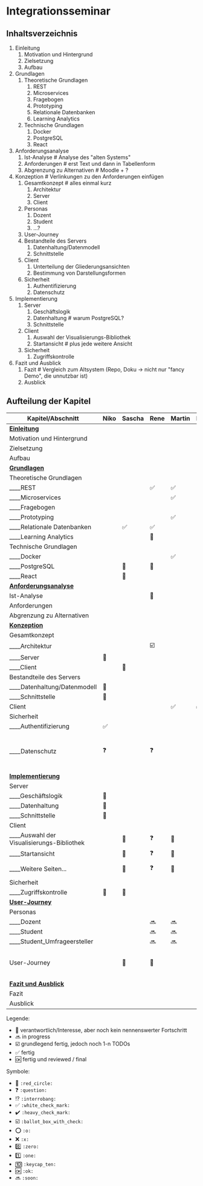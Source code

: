# Integrationsseminar 

## Inhaltsverzeichnis

1. Einleitung
   1. Motivation und Hintergrund
   1. Zielsetzung
   1. Aufbau
1. Grundlagen
   1. Theoretische Grundlagen
      1. REST
      1. Microservices
      1. Fragebogen
      1. Prototyping
      1. Relationale Datenbanken
      1. Learning Analytics
   1. Technische Grundlagen
      1. Docker
      1. PostgreSQL
      1. React
1. Anforderungsanalyse
   1. Ist-Analyse # Analyse des "alten Systems"
   1. Anforderungen # erst Text und dann in Tabellenform
   1. Abgrenzung zu Alternativen # Moodle + ?
1. Konzeption # Verlinkungen zu den Anforderungen einfügen
   1. Gesamtkonzept # alles einmal kurz
      1. Architektur
      1. Server
      1. Client
   1. Personas
      1. Dozent
      1. Student
      1. ...?
   1. User-Journey
   1. Bestandteile des Servers
      1. Datenhaltung/Datenmodell
      2. Schnittstelle
   1. Client
      1. Unterteilung der Gliederungsansichten
      1. Bestimmung von Darstellungsformen
   1. Sicherheit
      1. Authentifizierung
      2. Datenschutz
2. Implementierung
   1. Server
      1. Geschäftslogik
      2. Datenhaltung # warum PostgreSQL?
      3. Schnittstelle
   2. Client
      1. Auswahl der Visualisierungs-Bibliothek
      2. Startansicht # plus jede weitere Ansicht
   3. Sicherheit
      1. Zugriffskontrolle
3. Fazit und Ausblick
   1. Fazit # Vergleich zum Altsystem (Repo, Doku -> nicht nur "fancy Demo", die unnutzbar ist)
   2. Ausblick

## Aufteilung der Kapitel

| Kapitel/Abschnitt                          | Niko               | Sascha             | Rene                    | Martin             | Erik               | Julian       | Kommentar                                               |
| ------------------------------------------ | ------------------ | ------------------ | ----------------------- | ------------------ | ------------------ | ------------ | ------------------------------------------------------- |
| **<u>Einleitung</u>**                      |                    |                    |                         |                    |                    | :red_circle: |                                                         |
| Motivation und Hintergrund                 |                    |                    |                         |                    |                    | :red_circle: |                                                         |
| Zielsetzung                                |                    |                    |                         |                    |                    | :red_circle: |                                                         |
| Aufbau                                     |                    |                    |                         |                    |                    | :red_circle: |                                                         |
| **<u>Grundlagen</u>**                      |                    |                    |                         |                    |                    |              |                                                         |
| Theoretische Grundlagen                    |                    |                    |                         |                    |                    |              |                                                         |
| ____REST                                   |                    |                    | :white_check_mark:      | :white_check_mark: |                    |              |                                                         |
| ____Microservices                          |                    |                    |                         | :white_check_mark: |                    |              |                                                         |
| ____Fragebogen                             |                    |                    |                         |                    | :red_circle:       |              |                                                         |
| ____Prototyping                            |                    |                    |                         | :white_check_mark: |                    |              |                                                         |
| ____Relationale Datenbanken                |                    | :white_check_mark: | :white_check_mark:      |                    |                    |              |                                                         |
| ____Learning Analytics                     |                    |                    | :red_circle:            |                    |                    |              |                                                         |
| Technische Grundlagen                      |                    |                    |                         |                    |                    |              |                                                         |
| ____Docker                                 |                    |                    |                         | :white_check_mark: |                    |              |                                                         |
| ____PostgreSQL                             |                    | :red_circle:       | :red_circle:            |                    |                    |              |                                                         |
| ____React                                  |                    | :red_circle:       |                         |                    |                    |              |                                                         |
| **<u>Anforderungsanalyse</u>**             |                    |                    |                         |                    |                    |              |                                                         |
| Ist-Analyse                                |                    |                    | :red_circle:            |                    |                    | :red_circle: |                                                         |
| Anforderungen                              |                    |                    |                         |                    |                    | :red_circle: |                                                         |
| Abgrenzung zu Alternativen                 |                    |                    |                         |                    |                    | :red_circle: |                                                         |
| **<u>Konzeption</u>**                      |                    |                    |                         |                    |                    |              |                                                         |
| Gesamtkonzept                              |                    |                    |                         |                    |                    |              |                                                         |
| ____Architektur                            |                    |                    | :ballot_box_with_check: |                    |                    |              |                                                         |
| ____Server                                 | :red_circle:       |                    |                         |                    |                    |              |                                                         |
| ____Client                                 |                    | :red_circle:       |                         |                    |                    |              |                                                         |
| Bestandteile des Servers                   |                    |                    |                         |                    |                    |              |                                                         |
| ____Datenhaltung/Datenmodell               | :red_circle:       |                    |                         |                    |                    |              |                                                         |
| ____Schnittstelle                          | :red_circle:       |                    |                         |                    |                    |              |                                                         |
| Client                                     |                    |                    |                         | :white_check_mark: | :white_check_mark: |              |                                                         |
| Sicherheit                                 |                    |                    |                         |                    |                    |              |                                                         |
| ____Authentifizierung                      | :white_check_mark: |                    |                         |                    |                    |              |                                                         |
| ____Datenschutz                            | :question:         |                    | :question:              |                    |                    |              | Beschreibung inwiefern das für das Projekt wichtig ist. |
| **<u>Implementierung</u>**                 |                    |                    |                         |                    |                    |              |                                                         |
| Server                                     |                    |                    |                         |                    |                    |              |                                                         |
| ____Geschäftslogik                         | :red_circle:       |                    |                         |                    |                    |              |                                                         |
| ____Datenhaltung                           | :red_circle:       |                    |                         |                    |                    |              |                                                         |
| ____Schnittstelle                          | :red_circle:       |                    |                         |                    |                    |              |                                                         |
| Client                                     |                    |                    |                         |                    |                    |              |                                                         |
| ____Auswahl der Visualisierungs-Bibliothek |                    | :red_circle:       | :question:              | :red_circle:       | :red_circle:       |              |                                                         |
| ____Startansicht                           |                    | :red_circle:       | :question:              | :red_circle:       | :red_circle:       |              |                                                         |
| ____Weitere Seiten...                      |                    | :red_circle:       | :question:              | :red_circle:       | :red_circle:       |              | kommt noch viel dazu.                                   |
| Sicherheit                                 |                    |                    |                         |                    |                    |              |                                                         |
| ____Zugriffskontrolle                      | :red_circle:       | :red_circle:       |                         |                    |                    |              |                                                         |
| **<u>User-Journey</u>**                    |                    |                    |                         |                    |                    |              |                                                         |
| Personas                                   |                    |                    |                         |                    |                    |              |                                                         |
| ____Dozent                                 |                    |                    | :soon:                  | :soon:             |                    |              |                                                         |
| ____Student                                |                    |                    | :soon:                  | :soon:             |                    |              |                                                         |
| ____Student_Umfrageersteller               |                    |                    | :soon:                  | :soon:             |                    |              |                                                         |
| User-Journey                               |                    | :red_circle:       | :red_circle:            |                    |                    |              | Screenshots mit Markierung + BPMN                       |
| **<u>Fazit und Ausblick</u>**              |                    |                    |                         |                    |                    |              |                                                         |
| Fazit                                      |                    |                    |                         |                    |                    |              |                                                         |
| Ausblick                                   |                    |                    |                         |                    |                    |              |                                                         |

Legende:
- :red_circle: verantwortlich/Interesse, aber noch kein nennenswerter Fortschritt
- :soon: in progress
- :ballot_box_with_check: grundlegend fertig, jedoch noch 1-n TODOs
- :white_check_mark: fertig
- :ok: fertig und reviewed / final

Symbole:
- :red_circle: `:red_circle:`
- :question: `:question:`
- :interrobang: `:interrobang:`
- :white_check_mark: `:white_check_mark:`
- :heavy_check_mark: `:heavy_check_mark:`
- :ballot_box_with_check: `:ballot_box_with_check:`
- :o: `:o:`
- :x: `:x:`
- :zero: `:zero:`
- :one: `:one:`
- :keycap_ten: `:keycap_ten:`
- :ok: `:ok:`
- :soon: `:soon:`
